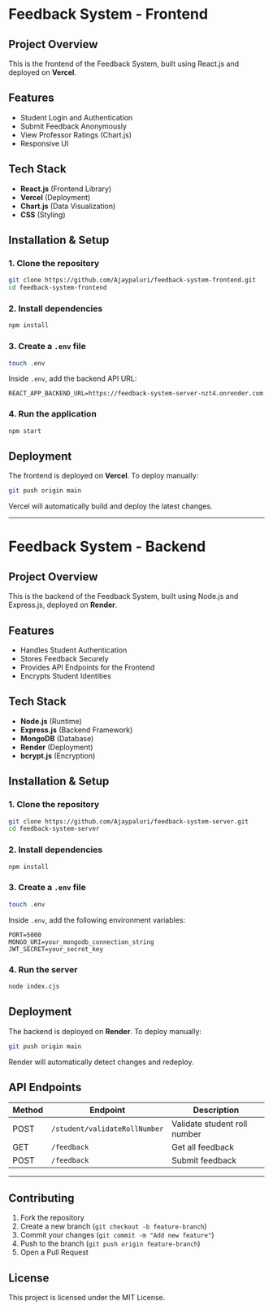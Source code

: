 # Feedback System - Frontend

## Project Overview
This is the frontend of the Feedback System, built using React.js and deployed on **Vercel**.

## Features
- Student Login and Authentication
- Submit Feedback Anonymously
- View Professor Ratings (Chart.js)
- Responsive UI

## Tech Stack
- **React.js** (Frontend Library)
- **Vercel** (Deployment)
- **Chart.js** (Data Visualization)
- **CSS** (Styling)

## Installation & Setup

### 1. Clone the repository
```sh
git clone https://github.com/Ajaypaluri/feedback-system-frontend.git
cd feedback-system-frontend
```

### 2. Install dependencies
```sh
npm install
```

### 3. Create a `.env` file
```sh
touch .env
```
Inside `.env`, add the backend API URL:
```
REACT_APP_BACKEND_URL=https://feedback-system-server-nzt4.onrender.com
```

### 4. Run the application
```sh
npm start
```

## Deployment
The frontend is deployed on **Vercel**. To deploy manually:
```sh
git push origin main
```
Vercel will automatically build and deploy the latest changes.

---

# Feedback System - Backend

## Project Overview
This is the backend of the Feedback System, built using Node.js and Express.js, deployed on **Render**.

## Features
- Handles Student Authentication
- Stores Feedback Securely
- Provides API Endpoints for the Frontend
- Encrypts Student Identities

## Tech Stack
- **Node.js** (Runtime)
- **Express.js** (Backend Framework)
- **MongoDB** (Database)
- **Render** (Deployment)
- **bcrypt.js** (Encryption)

## Installation & Setup

### 1. Clone the repository
```sh
git clone https://github.com/Ajaypaluri/feedback-system-server.git
cd feedback-system-server
```

### 2. Install dependencies
```sh
npm install
```

### 3. Create a `.env` file
```sh
touch .env
```
Inside `.env`, add the following environment variables:
```
PORT=5000
MONGO_URI=your_mongodb_connection_string
JWT_SECRET=your_secret_key
```

### 4. Run the server
```sh
node index.cjs
```

## Deployment
The backend is deployed on **Render**. To deploy manually:
```sh
git push origin main
```
Render will automatically detect changes and redeploy.

## API Endpoints
| Method | Endpoint | Description |
|--------|----------|-------------|
| POST   | `/student/validateRollNumber` | Validate student roll number |
| GET    | `/feedback` | Get all feedback |
| POST   | `/feedback` | Submit feedback |

---

## Contributing
1. Fork the repository
2. Create a new branch (`git checkout -b feature-branch`)
3. Commit your changes (`git commit -m "Add new feature"`)
4. Push to the branch (`git push origin feature-branch`)
5. Open a Pull Request

## License
This project is licensed under the MIT License.

